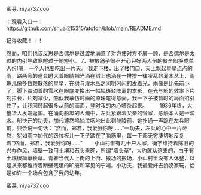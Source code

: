 蜜芽.miya737.coo

：观看入口一：https://github.com/shuai215315/atofdh/blob/main/README.md


记得收藏！！！



然而，咱们也该反思是否偶尔是过渡地满意了对方使对方不屑一顾，是否偶尔是太过的内引导致寒暄过于地短小。
	7、被放鸽子很不开心只好两人份的餐全部换成单人份!嗯，一个人也要吃出一片天。
我走下楼，出了楼门口，天上飘起星星点点的雨，路两旁的道具瞪大着眼睛把光洒在树上也洒在一排排一律凌乱的灌木丛上，雨珠儿像多数颗散落的星星，在树与灌木丛之间明闪闪的发着光，雨像是比先前小了，脚下震动着的雪水在眼底变换出一幅幅斑驳陆离的本影，在光与影的效率下片刻拉长，片刻减少，酷似我摹仿时画的原珠笔得意画，我一下子被暂时的局面招引住了，让我回顾起很多从前的画面，登时我的内心嘈杂起来。
　　1936年终，大量华人发端返国。在涌向船埠的人潮中，左兵紧跟着父亲的管家，感触本人是一滴水。船快开的功夫，加代遽然呜抽泣咽地出此刻舱陵前，她扑通一声跪在左兵眼前，只会说一句话：“然而，郑君，我爱好你呀……”一功夫，左兵的心中一片茫然，犹如雨中加代的趿拉板儿一下子踏在了脑筋里，每一下都无穷凄切地反复着“然而，郑君，我爱好你呀……”
　　小山村惟有几十户人家，衡宇维持着陈旧的兴办作风，墙壁一致用土壤和石头来砌，所谓“墙头草”，大约就从这来的，由于有土壤很简单长草。青春当代人上街的上街、搬场的搬场，小山村里没有人休整，以是从来都维持着断壁残垣的旷废和罕见的宁靖。小功夫，我最爱好去奶奶家玩，恰是如许一个场合包含了我的幼年。







蜜芽.miya737.coo
